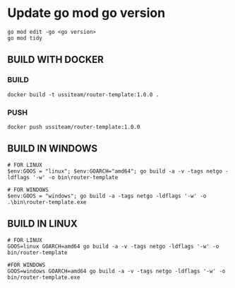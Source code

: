 # Update go mod go version

```shell
go mod edit -go <go version>
go mod tidy
```

## BUILD WITH DOCKER

### BUILD

```docker
docker build -t ussiteam/router-template:1.0.0 .
```

### PUSH

```docker
docker push ussiteam/router-template:1.0.0
```

## BUILD IN WINDOWS

```shell
# FOR LINUX
$env:GOOS = "linux"; $env:GOARCH="amd64"; go build -a -v -tags netgo -ldflags '-w' -o bin\router-template

# FOR WINDOWS
$env:GOOS = "windows"; go build -a -tags netgo -ldflags '-w' -o .\bin\router-template.exe
```

## BUILD IN LINUX

```shell
# FOR LINUX
GOOS=linux GOARCH=amd64 go build -a -v -tags netgo -ldflags '-w' -o bin/router-template

#FOR WINDOWS
GOOS=windows GOARCH=amd64 go build -a -v -tags netgo -ldflags '-w' -o bin/router-template.exe
```
